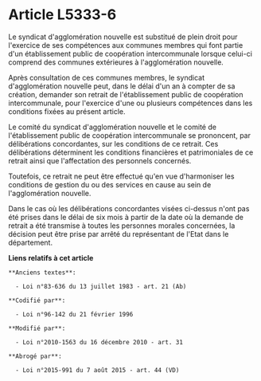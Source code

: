 # Article L5333-6

Le syndicat d'agglomération nouvelle est substitué de plein droit pour l'exercice de ses compétences aux communes membres qui
font partie d'un établissement public de coopération intercommunale lorsque celui-ci comprend des communes extérieures à
l'agglomération nouvelle.

Après consultation de ces communes membres, le syndicat d'agglomération nouvelle peut, dans le délai d'un an à compter de sa
création, demander son retrait de l'établissement public de coopération intercommunale, pour l'exercice d'une ou plusieurs
compétences dans les conditions fixées au présent article.

Le comité du syndicat d'agglomération nouvelle et le comité de l'établissement public de coopération intercommunale se
prononcent, par délibérations concordantes, sur les conditions de ce retrait. Ces délibérations déterminent les conditions
financières et patrimoniales de ce retrait ainsi que l'affectation des personnels concernés.

Toutefois, ce retrait ne peut être effectué qu'en vue d'harmoniser les conditions de gestion du ou des services en cause au
sein de l'agglomération nouvelle.

Dans le cas où les délibérations concordantes visées ci-dessus n'ont pas été prises dans le délai de six mois à partir de la
date où la demande de retrait a été transmise à toutes les personnes morales concernées, la décision peut être prise par
arrêté du représentant de l'Etat dans le département.

**Liens relatifs à cet article**

	**Anciens textes**:

	  - Loi n°83-636 du 13 juillet 1983 - art. 21 (Ab)

	**Codifié par**:

	  - Loi n°96-142 du 21 février 1996

	**Modifié par**:

	  - Loi n°2010-1563 du 16 décembre 2010 - art. 31

	**Abrogé par**:

	  - Loi n°2015-991 du 7 août 2015 - art. 44 (VD)
